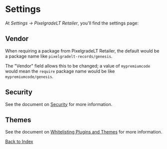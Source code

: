 # Settings

At _Settings &rarr; PixelgradeLT Retailer_, you'll find the settings page:

## Vendor

When requiring a package from PixelgradeLT Retailer, the default would be a package name like `pixelgradelt-records/genesis`.

The "Vendor" field allows this to be changed; a value of `mypremiumcode` would mean the `require` package name would be like `mypremiumcode/genesis`.

## Security

See the document on [Security](security.md) for more information.

## Themes

See the document on [Whitelisting Plugins and Themes](whitelisting.md) for more information.

[Back to Index](index.md)

